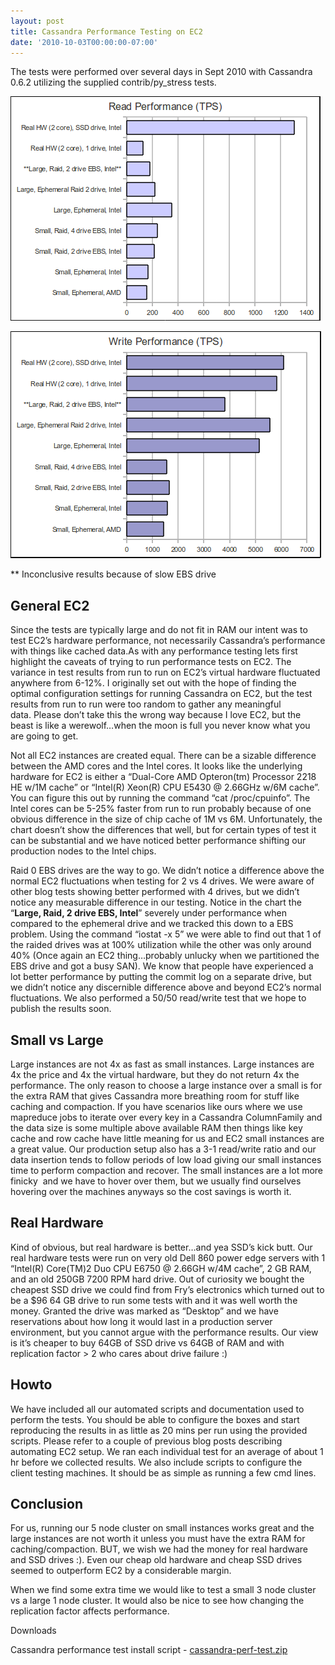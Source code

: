 ```yaml
---
layout: post
title: Cassandra Performance Testing on EC2
date: '2010-10-03T00:00:00-07:00'
---
```

The tests were performed over several days in Sept 2010 with Cassandra 0.6.2 
utilizing the supplied contrib/py_stress tests.

![Read TPS](/assets/perf_test1.png)

![Write TPS](/assets/perf_test2.png)

** Inconclusive results because of slow EBS drive

General EC2
-----------

Since the tests are typically large and do not fit in RAM our intent was to 
test EC2’s hardware performance, not necessarily Cassandra’s performance with 
things like cached data.As with any performance testing lets first highlight 
the caveats of trying to run performance tests on EC2. The variance in test 
results from run to run on EC2’s virtual hardware fluctuated anywhere from 
6-12%. I originally set out with the hope of finding the optimal configuration 
settings for running Cassandra on EC2, but the test results from run to run 
were too random to gather any meaningful data. Please don’t take this the wrong 
way because I love EC2, but the beast is like a werewolf…when the moon is full 
you never know what you are going to get.

Not all EC2 instances are created equal. There can be a sizable difference 
between the AMD cores and the Intel cores. It looks like the underlying 
hardware for EC2 is either a “Dual-Core AMD Opteron(tm) Processor 2218 HE w/1M 
cache” or “Intel(R) Xeon(R) CPU E5430 @ 2.66GHz w/6M cache”. You can figure 
this out by running the command “cat /proc/cpuinfo”. The Intel cores can be 
5-25% faster from run to run probably because of one obvious difference in the 
size of chip cache of 1M vs 6M. Unfortunately, the chart doesn’t show the 
differences that well, but for certain types of test it can be substantial and 
we have noticed better performance shifting our production nodes to the Intel 
chips.

Raid 0 EBS drives are the way to go. We didn’t notice a difference above the 
normal EC2 fluctuations when testing for 2 vs 4 drives. We were aware of other 
blog tests showing better performed with 4 drives, but we didn’t notice any 
measurable difference in our testing. Notice in the chart the “**Large, Raid, 
2 drive EBS, Intel**” severely under performance when compared to the ephemeral 
drive and we tracked this down to a EBS problem. Using the command 
“iostat -x 5” we were able to find out that 1 of the raided drives was at 
100% utilization while the other was only around 40% (Once again an EC2 
thing…probably unlucky when we partitioned the EBS drive and got a busy SAN). 
We know that people have experienced a lot better performance by putting the 
commit log on a separate drive, but we didn’t notice any discernible difference 
above and beyond EC2’s normal fluctuations. We also performed a 50/50 
read/write test that we hope to publish the results soon.

Small vs Large
--------------
Large instances are not 4x as fast as small instances. Large instances are 4x 
the price and 4x the virtual hardware, but they do not return 4x the 
performance. The only reason to choose a large instance over a small is for 
the extra RAM that gives Cassandra more breathing room for stuff like caching 
and compaction. If you have scenarios like ours where we use mapreduce jobs 
to iterate over every key in a Cassandra ColumnFamily and the data size is 
some multiple above available RAM then things like key cache and row cache 
have little meaning for us and EC2 small instances are a great value. Our 
production setup also has a 3-1 read/write ratio and our data insertion 
tends to follow periods of low load giving our small instances time to 
perform compaction and recover. The small instances are a lot more finicky 
and we have to hover over them, but we usually find ourselves hovering over 
the machines anyways so the cost savings is worth it.

Real Hardware
-------------

Kind of obvious, but real hardware is better…and yea SSD’s kick butt. Our 
real hardware tests were run on very old Dell 860 power edge servers with 1 
“Intel(R) Core(TM)2 Duo CPU E6750 @ 2.66GH w/4M cache”, 2 GB RAM, and an old 
250GB 7200 RPM hard drive. Out of curiosity we bought the cheapest SSD drive 
we could find from Fry’s electronics which turned out to be a $96 64 GB drive 
to run some tests with and it was well worth the money. Granted the drive was 
marked as “Desktop” and we have reservations about how long it would last in a 
production server environment, but you cannot argue with the performance 
results. Our view is it’s cheaper to buy 64GB of SSD drive vs 64GB of RAM 
and with replication factor > 2 who cares about drive failure :)

Howto
-----

We have included all our automated scripts and documentation used to perform 
the tests. You should be able to configure the boxes and start reproducing the 
results in as little as 20 mins per run using the provided scripts. Please 
refer to a couple of previous blog posts describing automating EC2 setup. We 
ran each individual test for an average of about 1 hr before we collected 
results. We also include scripts to configure the client testing machines. 
It should be as simple as running a few cmd lines.

Conclusion
----------

For us, running our 5 node cluster on small instances works great and the 
large instances are not worth it unless you must have the extra RAM for 
caching/compaction. BUT, we wish we had the money for real hardware and SSD 
drives :). Even our cheap old hardware and cheap SSD drives seemed to 
outperform EC2 by a considerable margin.

When we find some extra time we would like to test a small 3 node cluster 
vs a large 1 node cluster. It would also be nice to see how changing the 
replication factor affects performance.

Downloads

Cassandra performance test install script - [cassandra-perf-test.zip](https://github.com/coreyhulen/blog/raw/master/cassandra-perf-test.zip)
